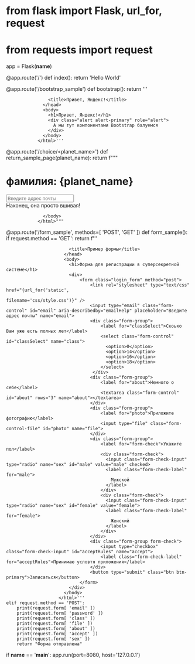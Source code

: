# from flask import Flask, url_for, request

# from requests import request

app = Flask(__name__)


@app.route('/')
def index():
    return 'Hello World'


@app.route('/bootstrap_sample')
def bootstrap():
    return '''<!doctype html>
                <html lang="en">
                  <head>
                    <meta charset="utf-8">
                    <meta name="viewport" content="width=device-width, initial-scale=1, shrink-to-fit=no">

                    <title>Привет, Яндекс!</title>
                  </head>
                  <body>
                    <h1>Привет, Яндекс!</h1>
                    <div class="alert alert-primary" role="alert">
                      А мы тут компонентами Bootstrap балуемся
                    </div>
                  </body>
                </html>'''


@app.route('/choice/<planet_name>')
def return_sample_page(planet_name):
    return f"""<!DOCTYPE html>
                <html lang="en">
                  <head>
                    <meta charset="utf-8">
                    <link rel="stylesheet" 
                    href="https://stackpath.bootstrapcdn.com/bootstrap/4.4.1/css/bootstrap.min.css" 
                    integrity="sha384-Vkoo8x4CGsO3+Hhxv8T/Q5PaXtkKtu6ug5TOeNV6gBiFeWPGFN9MuhOf23Q9Ifjh" 
                    crossorigin="anonymous">
                    <link rel="stylesheet" type="text/css" href="{url_for('static',
                                                                          filename='css/style.css')}" />
                    <title>Варианты выбора</title>
                  </head>
                  <body>
                    <h1>фамилия: {planet_name}</h1>
                    <input type="email" class="form-control" id="email" aria-describedby="emailHelp" placeholder="Введите адрес почты" name="email">
                    <div class="alert alert-danger" role="alert">Наконец, она просто вшивая!</div>


                  </body>
                </html>"""


@app.route('/form_sample', methods=[ 'POST', 'GET' ])
def form_sample():
    if request.method == 'GET':
        return f'''<!doctype html>
                        <html lang="en">
                          <head>
                            <meta charset="utf-8">
                            <meta name="viewport" content="width=device-width, initial-scale=1, shrink-to-fit=no">
                            <link rel="stylesheet"
                            href="https://stackpath.bootstrapcdn.com/bootstrap/4.4.1/css/bootstrap.min.css"
                            integrity="sha384-Vkoo8x4CGsO3+Hhxv8T/Q5PaXtkKtu6ug5TOeNV6gBiFeWPGFN9MuhOf23Q9Ifjh"
                            crossorigin="anonymous">

                            <title>Пример формы</title>
                          </head>
                          <body>
                            <h1>Форма для регистрации в суперсекретной системе</h1>
                            <div>
                                <form class="login_form" method="post">
                                    <link rel="stylesheet" type="text/css" href="{url_for('static',
                                                                                          filename='css/style.css')}" />
                                    <input type="email" class="form-control" id="email" aria-describedby="emailHelp" placeholder="Введите адрес почты" name="email">
                                    <div class="form-group">
                                        <label for="classSelect">Скоько Вам уже есть полных лет</label>
                                        <select class="form-control" id="classSelect" name="class">
                                          <option>0</option>
                                          <option>14</option>
                                          <option>16</option>
                                          <option>18</option>
                                        </select>
                                     </div>
                                    <div class="form-group">
                                        <label for="about">Немного о себе</label>
                                        <textarea class="form-control" id="about" rows="3" name="about"></textarea>
                                    </div>
                                    <div class="form-group">
                                        <label for="photo">Приложите фотографию</label>
                                        <input type="file" class="form-control-file" id="photo" name="file">
                                    </div>
                                    <div class="form-group">
                                        <label for="form-check">Укажите пол</label>
                                        <div class="form-check">
                                          <input class="form-check-input" type="radio" name="sex" id="male" value="male" checked>
                                          <label class="form-check-label" for="male">
                                            Мужской
                                          </label>
                                        </div>
                                        <div class="form-check">
                                          <input class="form-check-input" type="radio" name="sex" id="female" value="female">
                                          <label class="form-check-label" for="female">
                                            Женский
                                          </label>
                                        </div>
                                    </div>
                                    <div class="form-group form-check">
                                        <input type="checkbox" class="form-check-input" id="acceptRules" name="accept">
                                        <label class="form-check-label" for="acceptRules">Принимаю условтя приложения</label>
                                    </div>
                                    <button type="submit" class="btn btn-primary">Записаться</button>
                                </form>
                            </div>
                          </body>
                        </html>'''
    elif request.method == 'POST':
        print(request.form[ 'email' ])
        print(request.form[ 'password' ])
        print(request.form[ 'class' ])
        print(request.form[ 'file' ])
        print(request.form[ 'about' ])
        print(request.form[ 'accept' ])
        print(request.form[ 'sex' ])
        return "Форма отправлена"


if __name__ == '__main__':
    app.run(port=8080, host='127.0.0.1')
